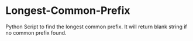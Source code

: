 # Longest-Common-Prefix
Python Script to find the longest common prefix.
It will return blank string if no common prefix found.
